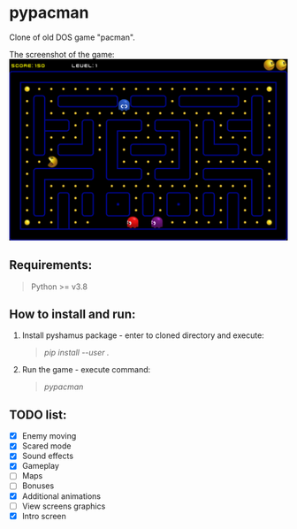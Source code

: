 # pypacman
Clone of old DOS game "pacman".

The screenshot of the game:
![img](docs/screenshot1.png?raw=true "Screenshot")

## Requirements:
> Python >= v3.8

## How to install and run:
1. Install pyshamus package - enter to cloned directory and execute:

    > *pip install --user .*

2. Run the game - execute command:

    > *pypacman*

## TODO list:
- [x] Enemy moving
- [x] Scared mode
- [x] Sound effects
- [x] Gameplay
- [ ] Maps
- [ ] Bonuses
- [x] Additional animations
- [ ] View screens graphics
- [x] Intro screen